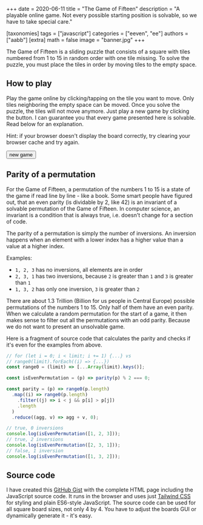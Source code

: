 +++
date = 2020-06-11
title = "The Game of Fifteen"
description = "A playable online game. Not every possible starting position is solvable, so we have to take special care."

[taxonomies]
tags = ["javascript"]
categories = ["eeven", "ee"]
authors = ["aabb"]
[extra]
math = false
image = "banner.jpg"
+++

The Game of Fifteen is a sliding puzzle that consists of a square with tiles numbered from 1 to 15 in random order with one tile missing.
To solve the puzzle, you must place the tiles in order by moving tiles to the empty space.

## How to play

Play the game online by clicking/tapping on the tile you want to move.
Only tiles neighboring the empty space can be moved.
Once you solve the puzzle, the tiles will not move anymore.
Just play a new game by clicking the button.
I can guarantee you that every game presented here is solvable.
Read below for an explanation.

Hint: if your browser doesn't display the board correctly, try clearing your browser cache and try again.

<div id="board">
    <div class="m-4 grid grid-flow-row grid-cols-4 grid-rows-4 h-64 w-64 gap-1">
        <div id="f0"  class=""></div>
        <div id="f1"  class=""></div>
        <div id="f2"  class=""></div>
        <div id="f3"  class=""></div>
        <div id="f4"  class=""></div>
        <div id="f5"  class=""></div>
        <div id="f6"  class=""></div>
        <div id="f7"  class=""></div>
        <div id="f8"  class=""></div>
        <div id="f9"  class=""></div>
        <div id="f10" class=""></div>
        <div id="f11" class=""></div>
        <div id="f12" class=""></div>
        <div id="f13" class=""></div>
        <div id="f14" class=""></div>
        <div id="f15" class=""></div>
    </div>
</div>
<div class="mt-4">
    <button id="playButton" class="py-2 px-4 border border-transparent text-sm leading-5 font-medium rounded-md text-white bg-blue-600 shadow-sm hover:bg-blue-500 focus:outline-none focus:shadow-outline active:bg-blue-600 transition duration-150 ease-in-out" onclick="play()" >
        new game
    </button>
</div>

## Parity of a permutation

For the Game of Fifteen, a permutation of the numbers 1 to 15 is a state of the game if read line by line - like a book.
Some smart people have figured out, that an even parity (is dividable by 2, like 42) is an invariant of a solvable permutation of the Game of Fifteen.
In computer science, an invariant is a condition that is always true, i.e. doesn't change for a section of code. 

The parity of a permutation is simply the number of inversions.
An inversion happens when an element with a lower index has a higher value than a value at a higher index.

Examples:
- `1, 2, 3` has no inversions, all elements are in order
- `2, 3, 1` has two inversions, because `2` is greater than `1` and `3` is greater than `1` 
- `1, 3, 2` has only one inversion, `3` is greater than `2`

There are about 1.3 Trillion (Billion for us people in Central Europe) possible permutations of the numbers 1 to 15.
Only half of them have an even parity.
When we calculate a random permutation for the start of a game, it then makes sense to filter out all the permutations with an odd parity.
Because we do not want to present an unsolvable game.

Here is a fragment of source code that calculates the parity and checks if it's even for the examples from above.

``` js
// for (let i = 0; i < limit; i += 1) {...} vs
// range0(limit).forEach((i) => {...})
const range0 = (limit) => [...Array(limit).keys()];

const isEvenPermutation = (p) => parity(p) % 2 === 0;

const parity = (p) => range0(p.length)
  .map((i) => range0(p.length)
    .filter((j) => i < j && p[i] > p[j])
    .length
  )
  .reduce((agg, v) => agg + v, 0);

// true, 0 inversions
console.log(isEvenPermutation([1, 2, 3]));
// true, 2 inversions
console.log(isEvenPermutation([2, 3, 1]));
// false, 1 inversion
console.log(isEvenPermutation([1, 3, 2]));
```

## Source code

I have created this [GitHub Gist](https://gist.github.com/nobodygx/3fd3197616f0299a2935972edd68bd4a) with the complete HTML page including the JavaScript source code.
It runs in the browser and uses just [Tailwind CSS](https://tailwindcss.com) for styling and plain ES6-style JavaScript.
The source code can be used for all square board sizes, not only 4 by 4.
You have to adjust the boards GUI or dynamically generate it - it's easy. 

<script>
  const size = 16;
  const boardSize = 4;
  const tileClasses = 'p-2 h-full w-full text-center align-middle text-3xl leading-normal text-red-900 font-bold bg-white border rounded shadow cursor-pointer select-none';
  const winClasses = 'mt-4 bg-yellow-300 inline-block border border-gray-500 rounded-lg shadow-lg';
  const playClasses = 'mt-4 bg-blue-300 inline-block border border-gray-500 rounded-lg shadow-lg';
  const boardDiv = document.getElementById('board');
  const emptyClasses = '';
  const Direction = {
    RIGHT: 1,
    UP: 2,
    LEFT: 3,
    DOWN: 4,
  };
  const range0 = (limit) => [...Array(limit).keys()];
  const init = () => {
    range0(size).forEach((i) => document.getElementById(`f${i}`).addEventListener("click", move(i)));
  };
  const move = (id) => (_) => {
    if (!hasWon()) {
      const emptyIndex = getEmptyIndex();
      swapIfPossible(id, emptyIndex, Direction.UP);
      swapIfPossible(id, emptyIndex, Direction.LEFT);
      swapIfPossible(id, emptyIndex, Direction.DOWN);
      swapIfPossible(id, emptyIndex, Direction.RIGHT);
      drawElement(id);
      drawElement(emptyIndex);
      drawBoard();
    }
  };
  const swapIfPossible = (id, emptyId, direction) => {
    const emptyCoords = indexToCoords(emptyId);
    const neighborCoords = getNeighbor(direction, emptyCoords);
    if (neighborCoords !== null && coordsToIndex(neighborCoords) === id) {
      const temp = permutation[emptyId];
      permutation[emptyId] = permutation[id];
      permutation[id] = temp;
    }
  };
  const drawElement = (id) => {
    const element = document.getElementById(`f${id}`);
    if (permutation[id] === size - 1) {
      element.innerHTML = '';
      element.className = emptyClasses;
    } else {
      element.innerHTML = `${permutation[id] + 1}`;
      element.className = tileClasses;
    }
  };
  const hasWon = () => range0(size).every((i) => permutation[i] === i);
  const drawBoard = () => {
    if (hasWon()) {
      boardDiv.className = winClasses;
    } else {
      boardDiv.className = playClasses;
    }
  };
  const draw = () => {
    drawBoard();
    range0(size).forEach((i) => drawElement(i));
  };
  const getRandomPermutation = () => {
    const permutation = [];
    const set = new Set(range0(size - 1));
    while (set.size !== 0) {
      const randomIndex = Math.floor(Math.random() * Math.floor(set.size));
      const element = [...set][randomIndex];
      permutation.push(element);
      set.delete(element);
    }
    permutation.push(size - 1);
    return permutation;
  };
  const parity = (p) => range0(size)
    .map((i) => range0(size)
      .filter((j) => i < j && p[i] > p[j])
      .length
    )
    .reduce((agg, v) => agg + v, 0);
  const isEvenPermutation = (p) => parity(p) % 2 === 0;
  const getEvenPermutation = () => {
    let p;
    do {
      p = getRandomPermutation();
    } while (!isEvenPermutation(p))
    return p;
  };
  const indexToCoords = (i) => ({ row: Math.trunc(i / boardSize), column: i % boardSize });
  const coordsToIndex = (coords) => coords.row * boardSize + coords.column;
  const getCellOrNull = (coords) => {
    if (coords.row < 0 || coords.row >= boardSize || coords.column < 0 || coords.column >= boardSize) {
      return null;
    }
    return coords;
  };
  const getNeighbor = (direction, coords) => {
    let result;
    switch (direction) {
      case Direction.RIGHT:
        result = getCellOrNull({ row: coords.row - 1, column: coords.column });
        break;
      case Direction.UP:
        result = getCellOrNull({ row: coords.row + 1, column: coords.column });
        break;
      case Direction.LEFT:
        result = getCellOrNull({ row: coords.row, column: coords.column + 1 });
        break;
      case Direction.DOWN:
        result = getCellOrNull({ row: coords.row, column: coords.column - 1 });
        break;
    }
    return result;
  };
  const getEmptyIndex = () => range0(size).filter((i) => permutation[i] === size - 1)[0];
  const play = () => {
    permutation = getEvenPermutation();
    draw();
  }
  // Lets play ...
  let permutation;
  init();
  play();
</script>
